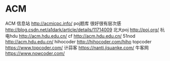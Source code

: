 # ACM
ACM
       信息站 http://acmicpc.info/
       poj题库 很好很有层次感 http://blog.csdn.net/a1dark/article/details/11714009
       北大poj http://poj.org/
       杭电hdu http://acm.hdu.edu.cn/
       cf http://acm.hdu.edu.cn/
       51nod http://acm.hdu.edu.cn/
       hihocoder http://hihocoder.com/hiho
       topcoder https://www.topcoder.com/
       计蒜客 https://nanti.jisuanke.com/
       牛客网 https://www.nowcoder.com/
